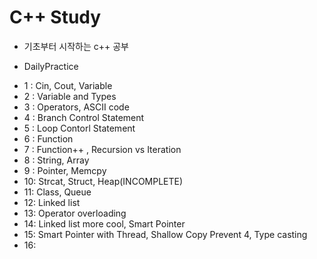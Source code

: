 # C++ Study

+ 기초부터 시작하는 c++ 공부

* DailyPractice
- 1 : Cin, Cout, Variable
- 2 : Variable and Types
- 3 : Operators, ASCII code
- 4 : Branch Control Statement
- 5 : Loop Contorl Statement
- 6 : Function
- 7 : Function++ , Recursion vs Iteration
- 8 : String, Array
- 9 : Pointer, Memcpy
- 10: Strcat, Struct, Heap(INCOMPLETE)
- 11: Class, Queue
- 12: Linked list
- 13: Operator overloading
- 14: Linked list more cool, Smart Pointer
- 15: Smart Pointer with Thread, Shallow Copy Prevent 4, Type casting
- 16: 